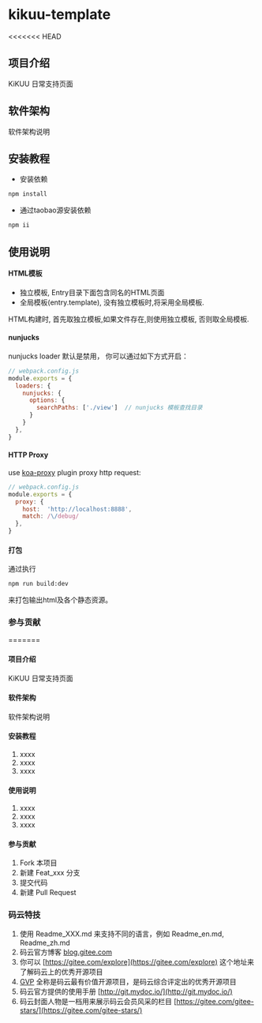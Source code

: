# kikuu-template

<<<<<<< HEAD
## 项目介绍
KiKUU 日常支持页面

## 软件架构
软件架构说明


## 安装教程

- 安装依赖

```bash
npm install
```
- 通过taobao源安装依赖

```bash
npm ii
```

## 使用说明

#### HTML模板

- 独立模板, Entry目录下面包含同名的HTML页面
- 全局模板(entry.template), 没有独立模板时,将采用全局模板.

HTML构建时, 首先取独立模板,如果文件存在,则使用独立模板, 否则取全局模板.

#### nunjucks

nunjucks loader 默认是禁用， 你可以通过如下方式开启：

```js
// webpack.config.js
module.exports = {
  loaders: {
    nunjucks: {
      options: {
        searchPaths: ['./view']  // nunjucks 模板查找目录
      }
    }
  },
}
```
#### HTTP Proxy 

use [koa-proxy](https://github.com/popomore/koa-proxy) plugin proxy http request:

```js
// webpack.config.js
module.exports = {
  proxy: {
    host:  'http://localhost:8888',   
    match: /\/debug/
  },
}
```
#### 打包

通过执行   

```bash
npm run build:dev
```
来打包输出html及各个静态资源。

### 参与贡献
=======
#### 项目介绍
KiKUU 日常支持页面

#### 软件架构
软件架构说明


#### 安装教程

1. xxxx
2. xxxx
3. xxxx

#### 使用说明

1. xxxx
2. xxxx
3. xxxx

#### 参与贡献

1. Fork 本项目
2. 新建 Feat_xxx 分支
3. 提交代码
4. 新建 Pull Request


### 码云特技

1. 使用 Readme\_XXX.md 来支持不同的语言，例如 Readme\_en.md, Readme\_zh.md
2. 码云官方博客 [blog.gitee.com](https://blog.gitee.com)
3. 你可以 [https://gitee.com/explore](https://gitee.com/explore) 这个地址来了解码云上的优秀开源项目
4. [GVP](https://gitee.com/gvp) 全称是码云最有价值开源项目，是码云综合评定出的优秀开源项目
5. 码云官方提供的使用手册 [http://git.mydoc.io/](http://git.mydoc.io/)
6. 码云封面人物是一档用来展示码云会员风采的栏目 [https://gitee.com/gitee-stars/](https://gitee.com/gitee-stars/)
